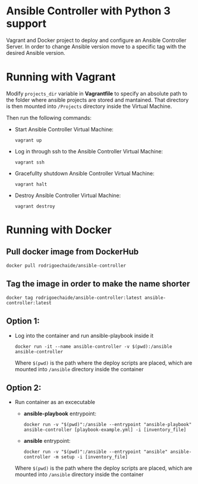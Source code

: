 # Ansible Controller with Python 3 support

Vagrant and Docker project to deploy and configure an Ansible Controller Server. In order to change Ansible version move to a specific tag with the desired Ansible version.


# Running with Vagrant

Modify `projects_dir` variable in **Vagrantfile** to specify an absolute path to the folder where ansible projects are stored and mantained. That directory is then mounted into `/Projects` directory inside the Virtual Machine.

Then run the following commands:

* Start Ansible Controller Virtual Machine:

	```
	vagrant up
	```

* Log in through ssh to the Ansible Controller Virtual Machine:

	```
	vagrant ssh
	```

* Gracefullty shutdown Ansible Controller Virtual Machine:

	```
	vagrant halt
	```

* Destroy Ansible Controller Virtual Machine:

	```
	vagrant destroy
	```

# Running with Docker

## Pull docker image from DockerHub

```
docker pull rodrigoechaide/ansible-controller
```

## Tag the image in order to make the name shorter

```
docker tag rodrigoechaide/ansible-controller:latest ansible-controller:latest
```

## Option 1:

* Log into the container and run ansible-playbook inside it

    ```
    docker run -it --name ansible-controller -v $(pwd):/ansible ansible-controller
    ```

    Where `$(pwd)` is the path where the deploy scripts are placed, which are mounted into `/ansible` directory inside the container

## Option 2:

* Run container as an excecutable

    * **ansible-playbook** entrypoint:
    
        ```
        docker run -v "$(pwd)":/ansible --entrypoint "ansible-playbook" ansible-controller [playbook-example.yml] -i [inventory_file]
        ```
    
    * **ansible** entrypoint:
    
        ```
        docker run -v "$(pwd)":/ansible --entrypoint "ansible" ansible-controller -m setup -i [inventory_file]
        ```
    
    Where `$(pwd)` is the path where the deploy scripts are placed, which are mounted into `/ansible` directory inside the container
    
